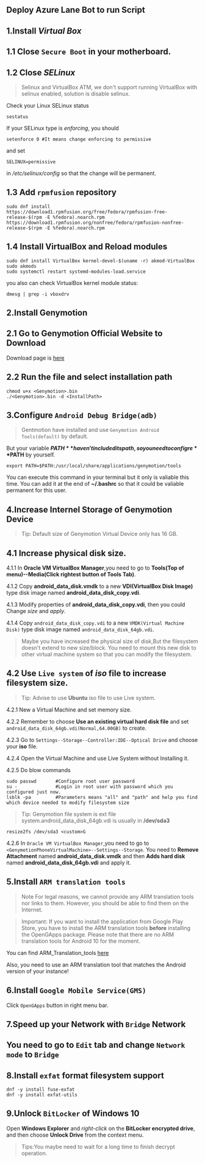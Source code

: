 ## Deploy Azure Lane Bot to run Script

## 1.Install *Virtual Box*

## 1.1 Close `Secure Boot` in your motherboard.

## 1.2 Close ***SELinux***

>Selinux and VirtualBox
ATM, we don't support running VirtualBox with selinux enabled, solution is disable selinux.

Check your Linux SELinux status

```
sestatus
```

If your SELinux type is *enforcing*, you should

```
setenforce 0 #It means change enforcing to permissive
```
and set 
```
SELINUX=permissive
```
in */etc/selinux/config* so that the change will be permanent.

## 1.3 Add `rpmfusion` repository

```
sudo dnf install https://download1.rpmfusion.org/free/fedora/rpmfusion-free-release-$(rpm -E %fedora).noarch.rpm https://download1.rpmfusion.org/nonfree/fedora/rpmfusion-nonfree-release-$(rpm -E %fedora).noarch.rpm
```

## 1.4 Install VirtualBox and Reload modules
```
sudo dnf install VirtualBox kernel-devel-$(uname -r) akmod-VirtualBox
sudo akmods
sudo systemctl restart systemd-modules-load.service
```

you also can check VirtualBox kernel module status:
```
dmesg | grep -i vboxdrv
```

## 2.Install Genymotion

## 2.1 Go to Genymotion Official Website to Download

Download page is [here](https://www.genymotion.com/download/)

## 2.2 Run the file and select installation path

```
chmod u+x <Genymotion>.bin
./<Genymotion>.bin -d <InstallPath>
```

## 3.Configure `Android Debug Bridge(adb)`

>Gentmotion have installed and use `Genymotion Android Tools(default)` by default.

But your variable **$PATH** haven't included its path, so you need to configre **$PATH** by yourself.

```
export PATH=$PATH:/usr/local/share/applications/genymotion/tools
```

You can execute this command in your terminal but it only is valiable this time. You can add it at the end of **~/.bashrc** so that it could be valiable permanent for this user.

## 4.Increase Internel Storage of Genymotion Device

>Tip: Default size of Genymotion Virtual Device only has 16 GB. 

## 4.1 Increase physical disk size.

4.1.1 In **Oracle VM VirtualBox Manager**,you need to go to **Tools(Top of menu)--Media(Click rightest button of Tools Tab)**.

4.1.2 Copy **android_data_disk.vmdk** to a new **VDI(VirtualBox Disk Image)** type disk image named **android_data_disk_copy.vdi**.

4.1.3 Modify properties of **android_data_disk_copy.vdi**, then you could Change *size* and *apply*.

4.1.4 Copy `android_data_disk_copy.vdi` to a new `VMDK(Virtual Machine Disk)` type disk image named `android_data_disk_64gb.vdi`.

>Maybe you have increased the physical size of disk,But the filesystem doesn't extend to new size/block. You need to mount this new disk to other virtual machine system so that you can modify the filesystem.

## 4.2 Use `Live system` of *iso* file to increase filesystem size.

>Tip: Advise to use **Ubuntu** iso file to use Live system. 

4.2.1 New a Virtual Machine and set memory size.

4.2.2 Remember to choose **Use an existing virtual hard disk file** and set `android_data_disk_64gb.vdi(Normal,64.00GB)` to create.

4.2.3 Go to `Settings--Storage--Controller:IDE--Optical Drive` and choose your **iso** file.

4.2.4 Open the Virtual Machine and use Live System without Installing it.

4.2.5 Do blow commands

```
sudo passwd       #Configure root user password
su -              #Login in root user with password which you configured just now.
lsblk -pa         #Parameters means "all" and "path" and help you find which device needed to modify filesystem size
```

>Tip: Genymotion file system is ext file system.android_data_disk_64gb.vdi is usually in **/dev/sda3**

```
resize2fs /dev/sda3 <custom>G
```

4.2.6 In `Oracle VM VirtualBox Manager`,you need to go to `<GenymotionPhoneVirtualMachine>--Settings--Storage`. You need to **Remove Attachment** named **android_data_disk.vmdk** and then **Adds hard disk** named **android_data_disk_64gb.vdi** and apply it.

## 5.Install `ARM translation tools`

>Note
For legal reasons, we cannot provide any ARM translation tools nor links to them. However, you should be able to find them on the Internet.

>Important: 
If you want to install the application from Google Play Store, you have to install the ARM translation tools **before** installing the OpenGApps package.
Please note that there are no ARM translation tools for Android 10 for the moment.

You can find ARM_Translation_tools [here](https://github.com/m9rco/Genymotion_ARM_Translation)

Also, you need to use an ARM translation tool that matches the Android version of your instance!

## 6.Install `Google Mobile Service(GMS)`

Click `OpenGApps` button in right menu bar.

## 7.Speed up your Network with `Bridge` Network

## You need to go to `Edit` tab and change `Network mode` to `Bridge` 

## 8.Install `exfat` format filesystem support

```
dnf -y install fuse-exfat
dnf -y install exfat-utils
```

## 9.Unlock `BitLocker` of Windows 10

Open **Windows Explorer** and *right-click* on the **BitLocker encrypted drive**, and then choose **Unlock Drive** from the context menu.
>Tips:You maybe need to wait for a long time to finish decrypt operation.
